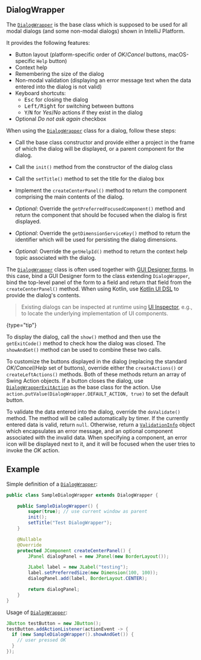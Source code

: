 [//]: # (title: Dialogs)

<!-- Copyright 2000-2020 JetBrains s.r.o. and other contributors. Use of this source code is governed by the Apache 2.0 license that can be found in the LICENSE file. -->

## DialogWrapper

The [`DialogWrapper`](upsource:///platform/platform-api/src/com/intellij/openapi/ui/DialogWrapper.java) is the base class which is supposed to be used for all modal dialogs (and some non-modal dialogs) shown in IntelliJ Platform.

It provides the following features:

* Button layout (platform-specific order of _OK_/_Cancel_ buttons, macOS-specific `Help` button)
* Context help
* Remembering the size of the dialog
* Non-modal validation (displaying an error message text when the data entered into the dialog is not valid)
* Keyboard shortcuts:
    * <kbd>Esc</kbd> for closing the dialog
    * <kbd>Left/Right</kbd> for switching between buttons
    * <kbd>Y</kbd>/<kbd>N</kbd> for _Yes_/_No_ actions if they exist in the dialog
* Optional _Do not ask again_ checkbox

When using the [`DialogWrapper`](upsource:///platform/platform-api/src/com/intellij/openapi/ui/DialogWrapper.java) class for a dialog, follow these steps:

* Call the base class constructor and provide either a project in the frame of which the dialog will be displayed, or a parent component for the dialog.
* Call the `init()` method from the constructor of the dialog class
* Call the `setTitle()` method to set the title for the dialog box
* Implement the `createCenterPanel()` method to return the component comprising the main contents of the dialog.

* *Optional*: Override the `getPreferredFocusedComponent()` method and return the component that should be focused when the dialog is first displayed.
* *Optional*: Override the `getDimensionServiceKey()` method to return the identifier which will be used for persisting the dialog dimensions.
* *Optional*: Override the `getHelpId()` method to return the context help topic associated with the dialog.

The [`DialogWrapper`](upsource:///platform/platform-api/src/com/intellij/openapi/ui/DialogWrapper.java) class is often used together with [GUI Designer forms](https://www.jetbrains.com/help/idea/gui-designer-basics.html).
In this case, bind a GUI Designer form to the class extending `DialogWrapper`, bind the top-level panel of the form to a field and return that field from the `createCenterPanel()` method.
When using Kotlin, use [Kotlin UI DSL](kotlin_ui_dsl.md) to provide the dialog's contents.

 >  Existing dialogs can be inspected at runtime using [UI Inspector](internal_ui_inspector.md), e.g., to locate the underlying implementation of UI components.
 >
 {type="tip"}

To display the dialog, call the `show()` method and then use the `getExitCode()` method to check how the dialog was closed.
The `showAndGet()` method can be used to combine these two calls.

To customize the buttons displayed in the dialog (replacing the standard _OK_/_Cancel_/_Help_ set of buttons), override either the `createActions()` or `createLeftActions()` methods.
Both of these methods return an array of Swing Action objects.
If a button closes the dialog, use [`DialogWrapperExitAction`](upsource:///platform/platform-api/src/com/intellij/openapi/ui/DialogWrapper.java) as the base class for the action.
Use `action.putValue(DialogWrapper.DEFAULT_ACTION, true)` to set the default button.

To validate the data entered into the dialog, override the `doValidate()` method.
The method will be called automatically by timer.
If the currently entered data is valid, return `null`.
Otherwise, return a [`ValidationInfo`](upsource:///platform/platform-api/src/com/intellij/openapi/ui/ValidationInfo.java) object which encapsulates an error message, and an optional component associated with the invalid data.
When specifying a component, an error icon will be displayed next to it, and it will be focused when the user tries to invoke the _OK_ action.

## Example

Simple definition of a [`DialogWrapper`](upsource:///platform/platform-api/src/com/intellij/openapi/ui/DialogWrapper.java):

```java
public class SampleDialogWrapper extends DialogWrapper {

    public SampleDialogWrapper() {
        super(true); // use current window as parent
        init();
        setTitle("Test DialogWrapper");
    }

    @Nullable
    @Override
    protected JComponent createCenterPanel() {
        JPanel dialogPanel = new JPanel(new BorderLayout());

        JLabel label = new JLabel("testing");
        label.setPreferredSize(new Dimension(100, 100));
        dialogPanel.add(label, BorderLayout.CENTER);

        return dialogPanel;
    }
}
```

Usage of [`DialogWrapper`](upsource:///platform/platform-api/src/com/intellij/openapi/ui/DialogWrapper.java):

```java
JButton testButton = new JButton();
testButton.addActionListener(actionEvent -> {
  if (new SampleDialogWrapper().showAndGet()) {
    // user pressed OK
  }
});
```
